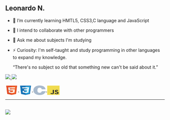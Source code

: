 ## Leonardo N.

- 🌱 I’m currently learning HMTL5, CSS3,C language and JavaScript
- 👯 I intend to collaborate with other programmers
- 💬 Ask me about subjects I'm studying
- ⚡ Curiosity: I'm self-taught and study programming in other languages to expand my knowledge.
  
  “There's no subject so old that something new can't be said about it.”
  
 <div>
  <a href="https://github.com/Leonogueira06">
  <img height="180em" src="https://github-readme-stats.vercel.app/api?username=Leonogueira06&show_icons=true&theme=dark&include_all_commits=true&count_private=true"/>
  <img height="180em" src="https://github-readme-stats.vercel.app/api/top-langs/?username=Leonogueira06&layout=compact&langs_count=16&theme=dark"/>
</div>
<div style="display: inline_block"><br>
  <img align="center" alt="leo-HTML" height="30" width="40" src="https://raw.githubusercontent.com/devicons/devicon/master/icons/html5/html5-original.svg">
  <img align="center" alt="leo-CSS" height="30" width="40" src="https://raw.githubusercontent.com/devicons/devicon/master/icons/css3/css3-original.svg">
  <img align="center" alt="leo-C" height="30" width="40" src="https://raw.githubusercontent.com/devicons/devicon/master/icons/c/c-original.svg">
  <img align="center" alt="leo-JS" height="30" width="40" src="https://raw.githubusercontent.com/devicons/devicon/master/icons/javascript/javascript-original.svg">
</div>
 <hr><br>
<div>
  <a href="https://www.linkedin.com/in/leonardo-nogueira-91a819354/" target="_blank"><img src="https://img.shields.io/badge/-LinkedIn-%230077B5?style=for-the-badge&logo=linkedin&logoColor=white" target="_blank"></a> 
</div>

